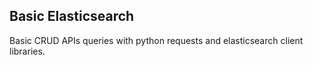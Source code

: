 ## Basic Elasticsearch

Basic CRUD APIs queries with python requests and elasticsearch client libraries.